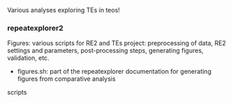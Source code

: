 Various analyses exploring TEs in teos!

### repeatexplorer2
Figures: various scripts for RE2 and TEs project: preprocessing of data, RE2 settings and parameters, post-processing steps, generating figures, validation, etc. 
- figures.sh: part of the repeatexplorer documentation for generating figures from comparative analysis

scripts


